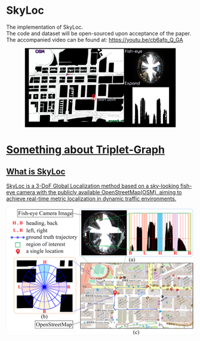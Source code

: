 # SkyLoc
The implementation of SkyLoc.  
The code and dataset will be open-sourced upon acceptance of the paper.  
The accompanied video can be found at: https://youtu.be/cb6afp_Q_GA  

<center>
<p align="center"><a href="https://youtu.be/cb6afp_Q_GA"><img src="cover.png" width="80%" height="65%" /></p>
 
</center>

# Something about Triplet-Graph
## What is SkyLoc 
SkyLoc is a 3-DoF Global Localization method based on a sky-looking fish-eye camera with the publicly available OpenStreetMap(OSM), aiming to achieve real-time metric localization in dynamic traffic environments.
<p align="center"><img src="overview.png" width=800></p>
